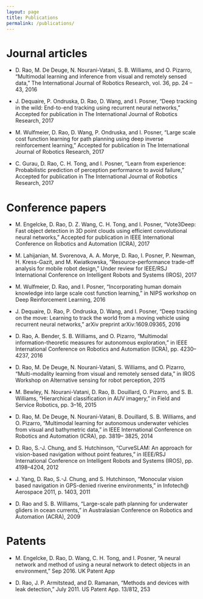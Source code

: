 ```yaml
---
layout: page
title: Publications
permalink: /publications/
---
```


# Journal articles
  * D. Rao, M. De Deuge, N. Nourani-Vatani, S. B. Williams, and O. Pizarro, “Multimodal
learning and inference from visual and remotely sensed data,” The International Journal of
Robotics Research, vol. 36, pp. 24 – 43, 2016

  * J. Dequaire, P. Ondruska, D. Rao, D. Wang, and I. Posner, “Deep tracking in the wild:
End-to-end tracking using recurrent neural networks,” Accepted for publication in The International
Journal of Robotics Research, 2017

  * M. Wulfmeier, D. Rao, D. Wang, P. Ondruska, and I. Posner, “Large scale cost function
learning for path planning using deep inverse reinforcement learning,” Accepted for publication
in The International Journal of Robotics Research, 2017

  * C. Gurau, D. Rao, C. H. Tong, and I. Posner, “Learn from experience: Probabilistic prediction
of perception performance to avoid failure,” Accepted for publication in The International
Journal of Robotics Research, 2017

# Conference papers
  * M. Engelcke, D. Rao, D. Z. Wang, C. H. Tong, and I. Posner, “Vote3Deep: Fast object
detection in 3D point clouds using efficient convolutional neural networks,” Accepted for
publication in IEEE International Conference on Robotics and Automation (ICRA), 2017

  * M. Lahijanian, M. Svorenova, A. A. Morye, D. Rao, I. Posner, P. Newman, H. Kress-Gazit,
and M. Kwiatkowska, “Resource-performance trade-off analysis for mobile robot design,”
Under review for IEEE/RSJ International Conference on Intelligent Robots and Systems
(IROS), 2017

  * M. Wulfmeier, D. Rao, and I. Posner, “Incorporating human domain knowledge into large
scale cost function learning,” in NIPS workshop on Deep Reinforcement Learning, 2016

  * J. Dequaire, D. Rao, P. Ondruska, D. Wang, and I. Posner, “Deep tracking on the move:
Learning to track the world from a moving vehicle using recurrent neural networks,” arXiv
preprint arXiv:1609.09365, 2016

  * D. Rao, A. Bender, S. B. Williams, and O. Pizarro, “Multimodal information-theoretic
measures for autonomous exploration,” in IEEE International Conference on Robotics and
Automation (ICRA), pp. 4230–4237, 2016

  * D. Rao, M. De Deuge, N. Nourani-Vatani, S. Williams, and O. Pizarro, “Multi-modality
learning from visual and remotely sensed data,” in IROS Workshop on Alternative sensing
for robot perception, 2015

  * M. Bewley, N. Nourani-Vatani, D. Rao, B. Douillard, O. Pizarro, and S. B. Williams, “Hierarchical
classification in AUV imagery,” in Field and Service Robotics, pp. 3–16, 2015

  * D. Rao, M. De Deuge, N. Nourani-Vatani, B. Douillard, S. B. Williams, and O. Pizarro,
“Multimodal learning for autonomous underwater vehicles from visual and bathymetric
data,” in IEEE International Conference on Robotics and Automation (ICRA), pp. 3819–
3825, 2014

  * D. Rao, S.-J. Chung, and S. Hutchinson, “CurveSLAM: An approach for vision-based navigation
without point features,” in IEEE/RSJ International Conference on Intelligent Robots
and Systems (IROS), pp. 4198–4204, 2012

  * J. Yang, D. Rao, S.-J. Chung, and S. Hutchinson, “Monocular vision based navigation in
GPS-denied riverine environments,” in Infotech@ Aerospace 2011, p. 1403, 2011

  * D. Rao and S. B. Williams, “Large-scale path planning for underwater gliders in ocean
currents,” in Australasian Conference on Robotics and Automation (ACRA), 2009

# Patents
  * M. Engelcke, D. Rao, D. Wang, C. H. Tong, and I. Posner, “A neural network and method
of using a neural network to detect objects in an environment,” Sep 2016. UK Patent App

  * D. Rao, J. P. Armitstead, and D. Ramanan, “Methods and devices with leak detection,”
July 2011. US Patent App. 13/812, 253
